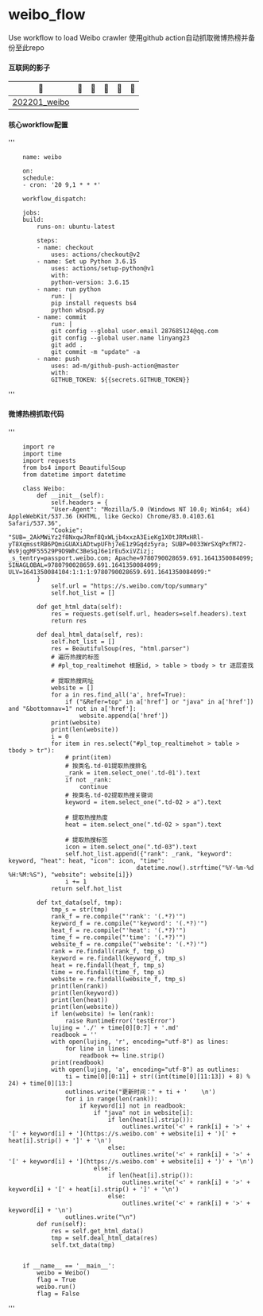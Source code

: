 # weibo_flow
Use workflow to load Weibo crawler
使用github action自动抓取微博热榜并备份至此repo
#### 互联网的影子
|🐞|🐌|🐙|🐚|🐠|🐬|
|:-----------------------:|:-----------------------:|:-----------------------:|:-----------------------:|:-----------------------:|:-----------------------:|
|[202201_weibo](https://github.com/linyang23/weibo_flow/blob/main/2022-01.md)|

#### 核心workflow配置
'''

        name: weibo

        on:
        schedule:
        - cron: '20 9,1 * * *'

        workflow_dispatch:

        jobs:
        build:
            runs-on: ubuntu-latest

            steps:
            - name: checkout
                uses: actions/checkout@v2
            - name: Set up Python 3.6.15
                uses: actions/setup-python@v1
                with:
                python-version: 3.6.15
            - name: run python
                run: |
                pip install requests bs4
                python wbspd.py
            - name: commit
                run: |
                git config --global user.email 287685124@qq.com
                git config --global user.name linyang23
                git add .
                git commit -m "update" -a
            - name: push
                uses: ad-m/github-push-action@master
                with:
                GITHUB_TOKEN: ${{secrets.GITHUB_TOKEN}}

'''

#### 微博热榜抓取代码
'''

        import re
        import time
        import requests
        from bs4 import BeautifulSoup
        from datetime import datetime

        class Weibo:
            def __init__(self):
                self.headers = {
                "User-Agent": "Mozilla/5.0 (Windows NT 10.0; Win64; x64) AppleWebKit/537.36 (KHTML, like Gecko) Chrome/83.0.4103.61 Safari/537.36",
                "Cookie": "SUB=_2AkMWiYz2f8NxqwJRmf8QxWLjb4xxzA3EieKg1X0tJRMxHRl-yT8XqmsstRB6PQmiGUAXiADtwpUFhj7eE1z9Gqdz5yra; SUBP=0033WrSXqPxfM72-Ws9jqgMF55529P9D9WhC3BeSqJ6e1rEu5xiVZizj; _s_tentry=passport.weibo.com; Apache=9780790028659.691.1641350084099; SINAGLOBAL=9780790028659.691.1641350084099; ULV=1641350084104:1:1:1:9780790028659.691.1641350084099:"
            }
                self.url = "https://s.weibo.com/top/summary"
                self.hot_list = []

            def get_html_data(self):
                res = requests.get(self.url, headers=self.headers).text
                return res

            def deal_html_data(self, res):
                self.hot_list = []
                res = BeautifulSoup(res, "html.parser")
                # 遍历热搜的标签
                # #pl_top_realtimehot 根据id, > table > tbody > tr 逐层查找

                # 提取热搜网址
                website = []
                for a in res.find_all('a', href=True):
                    if ("&Refer=top" in a['href'] or "java" in a['href']) and "&bottomnav=1" not in a['href']:
                        website.append(a['href'])
                print(website)
                print(len(website))
                i = 0
                for item in res.select("#pl_top_realtimehot > table > tbody > tr"):
                    # print(item)
                    # 按类名.td-01提取热搜排名
                    _rank = item.select_one('.td-01').text
                    if not _rank:
                        continue
                    # 按类名.td-02提取热搜关键词
                    keyword = item.select_one(".td-02 > a").text

                    # 提取热搜热度
                    heat = item.select_one(".td-02 > span").text

                    # 提取热搜标签
                    icon = item.select_one(".td-03").text
                    self.hot_list.append({"rank": _rank, "keyword": keyword, "heat": heat, "icon": icon, "time":
                                        datetime.now().strftime("%Y-%m-%d %H:%M:%S"), "website": website[i]})
                    i += 1
                return self.hot_list

            def txt_data(self, tmp):
                tmp_s = str(tmp)
                rank_f = re.compile("'rank': '(.*?)'")
                keyword_f = re.compile("'keyword': '(.*?)'")
                heat_f = re.compile("'heat': '(.*?)'")
                time_f = re.compile("'time': '(.*?)'")
                website_f = re.compile("'website': '(.*?)'")
                rank = re.findall(rank_f, tmp_s)
                keyword = re.findall(keyword_f, tmp_s)
                heat = re.findall(heat_f, tmp_s)
                time = re.findall(time_f, tmp_s)
                website = re.findall(website_f, tmp_s)
                print(len(rank))
                print(len(keyword))
                print(len(heat))
                print(len(website))
                if len(website) != len(rank):
                    raise RuntimeError('testError')
                lujing = './' + time[0][0:7] + '.md'
                readbook = ''
                with open(lujing, 'r', encoding="utf-8") as lines:
                    for line in lines:
                        readbook += line.strip()
                print(readbook)
                with open(lujing, 'a', encoding="utf-8") as outlines:
                    ti = time[0][0:11] + str((int(time[0][11:13]) + 8) % 24) + time[0][13:]
                    outlines.write("更新时间：" + ti + '    \n')
                    for i in range(len(rank)):
                        if keyword[i] not in readbook:
                            if "java" not in website[i]:
                                if len(heat[i].strip()):
                                    outlines.write('<' + rank[i] + '>' + '[' + keyword[i] + '](https://s.weibo.com' + website[i] + ')[' + heat[i].strip() + ']' + '\n')
                                else:
                                    outlines.write('<' + rank[i] + '>' + '[' + keyword[i] + '](https://s.weibo.com' + website[i] + ')' + '\n')
                            else:
                                if len(heat[i].strip()):
                                    outlines.write('<' + rank[i] + '>' + keyword[i] + '[' + heat[i].strip() + ']' + '\n')
                                else:
                                    outlines.write('<' + rank[i] + '>' + keyword[i] + '\n')
                    outlines.write("\n")
            def run(self):
                res = self.get_html_data()
                tmp = self.deal_html_data(res)
                self.txt_data(tmp)


        if __name__ == '__main__':
            weibo = Weibo()
            flag = True
            weibo.run()
            flag = False


'''